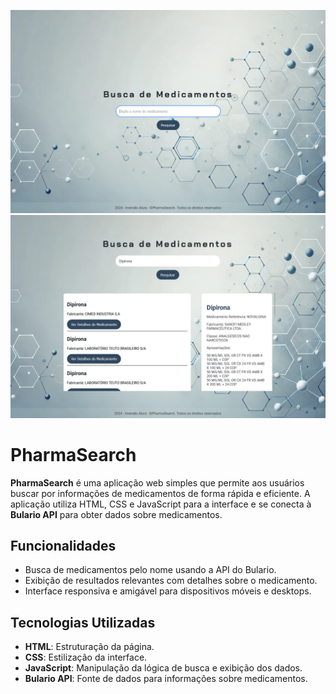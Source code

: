 ![Screenshot1](Images/Screenshot1.png)
![Screenshot2](Images/Screenshot2.png)

# PharmaSearch

**PharmaSearch** é uma aplicação web simples que permite aos usuários buscar por informações de medicamentos de forma rápida e eficiente. A aplicação utiliza HTML, CSS e JavaScript para a interface e se conecta à **Bulario API** para obter dados sobre medicamentos.

## Funcionalidades

- Busca de medicamentos pelo nome usando a API do Bulario.
- Exibição de resultados relevantes com detalhes sobre o medicamento.
- Interface responsiva e amigável para dispositivos móveis e desktops.

## Tecnologias Utilizadas

- **HTML**: Estruturação da página.
- **CSS**: Estilização da interface.
- **JavaScript**: Manipulação da lógica de busca e exibição dos dados.
- **Bulario API**: Fonte de dados para informações sobre medicamentos.
